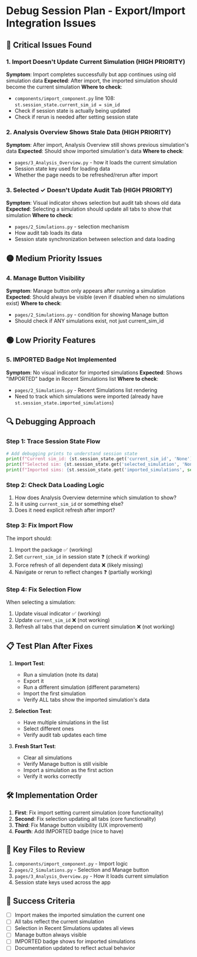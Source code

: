 # Debug Session Plan - Export/Import Integration Issues

## 🔴 Critical Issues Found

### 1. Import Doesn't Update Current Simulation (HIGH PRIORITY)
**Symptom**: Import completes successfully but app continues using old simulation data
**Expected**: After import, the imported simulation should become the current simulation
**Where to check**:
- `components/import_component.py` line 108: `st.session_state.current_sim_id = sim_id`
- Check if session state is actually being updated
- Check if rerun is needed after setting session state

### 2. Analysis Overview Shows Stale Data (HIGH PRIORITY)
**Symptom**: After import, Analysis Overview still shows previous simulation's data
**Expected**: Should show imported simulation's data
**Where to check**:
- `pages/3_Analysis_Overview.py` - how it loads the current simulation
- Session state key used for loading data
- Whether the page needs to be refreshed/rerun after import

### 3. Selected ✓ Doesn't Update Audit Tab (HIGH PRIORITY)
**Symptom**: Visual indicator shows selection but audit tab shows old data
**Expected**: Selecting a simulation should update all tabs to show that simulation
**Where to check**:
- `pages/2_Simulations.py` - selection mechanism
- How audit tab loads its data
- Session state synchronization between selection and data loading

## 🟡 Medium Priority Issues

### 4. Manage Button Visibility
**Symptom**: Manage button only appears after running a simulation
**Expected**: Should always be visible (even if disabled when no simulations exist)
**Where to check**:
- `pages/2_Simulations.py` - condition for showing Manage button
- Should check if ANY simulations exist, not just current_sim_id

## 🟢 Low Priority Features

### 5. IMPORTED Badge Not Implemented
**Symptom**: No visual indicator for imported simulations
**Expected**: Shows "IMPORTED" badge in Recent Simulations list
**Where to check**:
- `pages/2_Simulations.py` - Recent Simulations list rendering
- Need to track which simulations were imported (already have `st.session_state.imported_simulations`)

## 🔍 Debugging Approach

### Step 1: Trace Session State Flow
```python
# Add debugging prints to understand session state
print(f"Current sim_id: {st.session_state.get('current_sim_id', 'None')}")
print(f"Selected sim: {st.session_state.get('selected_simulation', 'None')}")
print(f"Imported sims: {st.session_state.get('imported_simulations', set())}")
```

### Step 2: Check Data Loading Logic
1. How does Analysis Overview determine which simulation to show?
2. Is it using `current_sim_id` or something else?
3. Does it need explicit refresh after import?

### Step 3: Fix Import Flow
The import should:
1. Import the package ✅ (working)
2. Set `current_sim_id` in session state ❓ (check if working)
3. Force refresh of all dependent data ❌ (likely missing)
4. Navigate or rerun to reflect changes ❓ (partially working)

### Step 4: Fix Selection Flow
When selecting a simulation:
1. Update visual indicator ✅ (working)
2. Update `current_sim_id` ❌ (not working)
3. Refresh all tabs that depend on current simulation ❌ (not working)

## 📋 Test Plan After Fixes

1. **Import Test**:
   - Run a simulation (note its data)
   - Export it
   - Run a different simulation (different parameters)
   - Import the first simulation
   - Verify ALL tabs show the imported simulation's data

2. **Selection Test**:
   - Have multiple simulations in the list
   - Select different ones
   - Verify audit tab updates each time

3. **Fresh Start Test**:
   - Clear all simulations
   - Verify Manage button is still visible
   - Import a simulation as the first action
   - Verify it works correctly

## 🛠️ Implementation Order

1. **First**: Fix import setting current simulation (core functionality)
2. **Second**: Fix selection updating all tabs (core functionality)
3. **Third**: Fix Manage button visibility (UX improvement)
4. **Fourth**: Add IMPORTED badge (nice to have)

## 📝 Key Files to Review

1. `components/import_component.py` - Import logic
2. `pages/2_Simulations.py` - Selection and Manage button
3. `pages/3_Analysis_Overview.py` - How it loads current simulation
4. Session state keys used across the app

## 🎯 Success Criteria

- [ ] Import makes the imported simulation the current one
- [ ] All tabs reflect the current simulation
- [ ] Selection in Recent Simulations updates all views
- [ ] Manage button always visible
- [ ] IMPORTED badge shows for imported simulations
- [ ] Documentation updated to reflect actual behavior